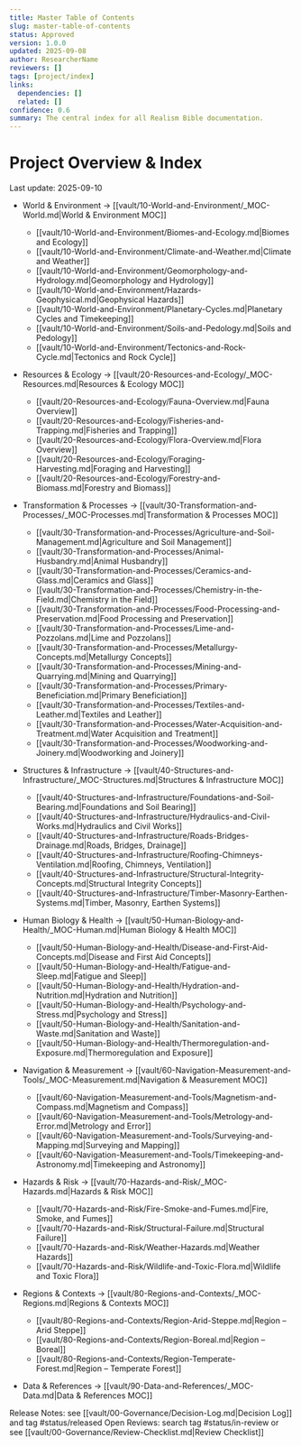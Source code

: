 ```yaml
---
title: Master Table of Contents
slug: master-table-of-contents
status: Approved
version: 1.0.0
updated: 2025-09-08
author: ResearcherName
reviewers: []
tags: [project/index]
links:
  dependencies: []
  related: []
confidence: 0.6
summary: The central index for all Realism Bible documentation.
---
```


# Project Overview & Index
Last update: 2025-09-10

- World & Environment → [[vault/10-World-and-Environment/_MOC-World.md|World & Environment MOC]]
  - [[vault/10-World-and-Environment/Biomes-and-Ecology.md|Biomes and Ecology]]
  - [[vault/10-World-and-Environment/Climate-and-Weather.md|Climate and Weather]]
  - [[vault/10-World-and-Environment/Geomorphology-and-Hydrology.md|Geomorphology and Hydrology]]
  - [[vault/10-World-and-Environment/Hazards-Geophysical.md|Geophysical Hazards]]
  - [[vault/10-World-and-Environment/Planetary-Cycles.md|Planetary Cycles and Timekeeping]]
  - [[vault/10-World-and-Environment/Soils-and-Pedology.md|Soils and Pedology]]
  - [[vault/10-World-and-Environment/Tectonics-and-Rock-Cycle.md|Tectonics and Rock Cycle]]

- Resources & Ecology → [[vault/20-Resources-and-Ecology/_MOC-Resources.md|Resources & Ecology MOC]]
  - [[vault/20-Resources-and-Ecology/Fauna-Overview.md|Fauna Overview]]
  - [[vault/20-Resources-and-Ecology/Fisheries-and-Trapping.md|Fisheries and Trapping]]
  - [[vault/20-Resources-and-Ecology/Flora-Overview.md|Flora Overview]]
  - [[vault/20-Resources-and-Ecology/Foraging-Harvesting.md|Foraging and Harvesting]]
  - [[vault/20-Resources-and-Ecology/Forestry-and-Biomass.md|Forestry and Biomass]]

- Transformation & Processes → [[vault/30-Transformation-and-Processes/_MOC-Processes.md|Transformation & Processes MOC]]
  - [[vault/30-Transformation-and-Processes/Agriculture-and-Soil-Management.md|Agriculture and Soil Management]]
  - [[vault/30-Transformation-and-Processes/Animal-Husbandry.md|Animal Husbandry]]
  - [[vault/30-Transformation-and-Processes/Ceramics-and-Glass.md|Ceramics and Glass]]
  - [[vault/30-Transformation-and-Processes/Chemistry-in-the-Field.md|Chemistry in the Field]]
  - [[vault/30-Transformation-and-Processes/Food-Processing-and-Preservation.md|Food Processing and Preservation]]
  - [[vault/30-Transformation-and-Processes/Lime-and-Pozzolans.md|Lime and Pozzolans]]
  - [[vault/30-Transformation-and-Processes/Metallurgy-Concepts.md|Metallurgy Concepts]]
  - [[vault/30-Transformation-and-Processes/Mining-and-Quarrying.md|Mining and Quarrying]]
  - [[vault/30-Transformation-and-Processes/Primary-Beneficiation.md|Primary Beneficiation]]
  - [[vault/30-Transformation-and-Processes/Textiles-and-Leather.md|Textiles and Leather]]
  - [[vault/30-Transformation-and-Processes/Water-Acquisition-and-Treatment.md|Water Acquisition and Treatment]]
  - [[vault/30-Transformation-and-Processes/Woodworking-and-Joinery.md|Woodworking and Joinery]]

- Structures & Infrastructure → [[vault/40-Structures-and-Infrastructure/_MOC-Structures.md|Structures & Infrastructure MOC]]
  - [[vault/40-Structures-and-Infrastructure/Foundations-and-Soil-Bearing.md|Foundations and Soil Bearing]]
  - [[vault/40-Structures-and-Infrastructure/Hydraulics-and-Civil-Works.md|Hydraulics and Civil Works]]
  - [[vault/40-Structures-and-Infrastructure/Roads-Bridges-Drainage.md|Roads, Bridges, Drainage]]
  - [[vault/40-Structures-and-Infrastructure/Roofing-Chimneys-Ventilation.md|Roofing, Chimneys, Ventilation]]
  - [[vault/40-Structures-and-Infrastructure/Structural-Integrity-Concepts.md|Structural Integrity Concepts]]
  - [[vault/40-Structures-and-Infrastructure/Timber-Masonry-Earthen-Systems.md|Timber, Masonry, Earthen Systems]]

- Human Biology & Health → [[vault/50-Human-Biology-and-Health/_MOC-Human.md|Human Biology & Health MOC]]
  - [[vault/50-Human-Biology-and-Health/Disease-and-First-Aid-Concepts.md|Disease and First Aid Concepts]]
  - [[vault/50-Human-Biology-and-Health/Fatigue-and-Sleep.md|Fatigue and Sleep]]
  - [[vault/50-Human-Biology-and-Health/Hydration-and-Nutrition.md|Hydration and Nutrition]]
  - [[vault/50-Human-Biology-and-Health/Psychology-and-Stress.md|Psychology and Stress]]
  - [[vault/50-Human-Biology-and-Health/Sanitation-and-Waste.md|Sanitation and Waste]]
  - [[vault/50-Human-Biology-and-Health/Thermoregulation-and-Exposure.md|Thermoregulation and Exposure]]

- Navigation & Measurement → [[vault/60-Navigation-Measurement-and-Tools/_MOC-Measurement.md|Navigation & Measurement MOC]]
  - [[vault/60-Navigation-Measurement-and-Tools/Magnetism-and-Compass.md|Magnetism and Compass]]
  - [[vault/60-Navigation-Measurement-and-Tools/Metrology-and-Error.md|Metrology and Error]]
  - [[vault/60-Navigation-Measurement-and-Tools/Surveying-and-Mapping.md|Surveying and Mapping]]
  - [[vault/60-Navigation-Measurement-and-Tools/Timekeeping-and-Astronomy.md|Timekeeping and Astronomy]]

- Hazards & Risk → [[vault/70-Hazards-and-Risk/_MOC-Hazards.md|Hazards & Risk MOC]]
  - [[vault/70-Hazards-and-Risk/Fire-Smoke-and-Fumes.md|Fire, Smoke, and Fumes]]
  - [[vault/70-Hazards-and-Risk/Structural-Failure.md|Structural Failure]]
  - [[vault/70-Hazards-and-Risk/Weather-Hazards.md|Weather Hazards]]
  - [[vault/70-Hazards-and-Risk/Wildlife-and-Toxic-Flora.md|Wildlife and Toxic Flora]]

- Regions & Contexts → [[vault/80-Regions-and-Contexts/_MOC-Regions.md|Regions & Contexts MOC]]
  - [[vault/80-Regions-and-Contexts/Region-Arid-Steppe.md|Region – Arid Steppe]]
  - [[vault/80-Regions-and-Contexts/Region-Boreal.md|Region – Boreal]]
  - [[vault/80-Regions-and-Contexts/Region-Temperate-Forest.md|Region – Temperate Forest]]

- Data & References → [[vault/90-Data-and-References/_MOC-Data.md|Data & References MOC]]

Release Notes: see [[vault/00-Governance/Decision-Log.md|Decision Log]] and tag #status/released
Open Reviews: search tag #status/in-review or see [[vault/00-Governance/Review-Checklist.md|Review Checklist]]
